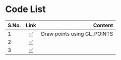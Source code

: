 # Code List

| S.No. | Link                           | Content                     |
| ----- |:------------------------------:| ---------------------------:|
| 1     | [:white_check_mark:](point.py) | Draw points using GL_POINTS |
| 2     | [:white_check_mark:](point.py) |  |
| 3     | [:white_check_mark:](point.py) |  |